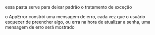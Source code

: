 essa pasta serve para deixar padrão o tratamento de exceção

o AppError constrói uma mensagem de erro, cada vez que o usuário esquecer de preencher algo, ou erra na hora de atualizar a senha, uma mensagem de erro será mostrado